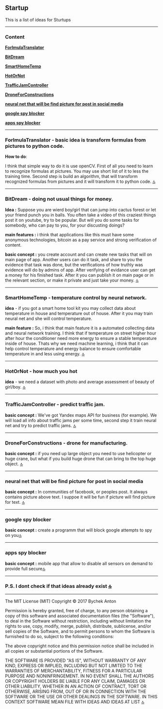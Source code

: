 **Startup**
-----------------------------------------------

This is a list of ideas for Sturtups

-----------------------------------------------
<a name="Up"></a>
### Content

[**ForlmulaTranslator**](#FormulaTranslator)

[**BitDream**](#BitDream)

[**SmartHomeTemp**](#SmartHomeTemp)

[**HotOrNot**](#HotOrNot)

[**TrafficJamController**](#trafficJamController)

[**DroneForConstructions**](#DroneForConstructions)

[**neural net that will be find picture for post in social media**](#PicForText)

[**google spy blocker**](#googleblock)

[**apps spy blocker**](#appblock)

----------------------------------------------

<a name="FormulaTranslator"></a>

### **ForlmulaTranslator** - basic idea is transform formulas from pictures to python code.

**How to do**: 

I think that simple way to do it is use openCV.
First of all you need to learn to recognize formulas at pictures. You may use short list of it to less the training time. Second step is build an algorithm, that will transform recognized formulas from pictures and it will transform it to python code. [&#128285;](#Up)

-----------------------------------------------

<a name="BitDream"></a>

### **BitDream** - doing not usual things for money.

**Idea :** Suppose you are wierd boy/girl that can jump into cactus forest or let your friend punch you in balls. You often take a video of this craziest things post it on youtube, try to be popular. But will you do some tasks for somebody, who can pay to you, for your discusting doings?

**main features :** i think that applications like this must have some anonymous technologies, bitcoin as a pay service and strong verification of content. 

**basic concept :** you create account and can create new tasks that will on main page of app. Another users can do it task, and share to you the evidence that task was done, but the verifications of how truthly was evidence will do by admins of app. After verifying of evidance user can get a money for his finished task. After it you can publish it on main page or in the relevant section, or make it private and just take your money. [&#128285;](#Up)



----------------------------------------------

<a name="SmartHomeTemp"></a>

### **SmartHomeTemp** - temperature control by neural network.

**idea** - if you got a smart home tool kit you may collect data about temperature in house and temperature out  of house. After it you may train neural net and she will control temperature.

**main feature :** So, i think that main feature it is a automated collecting data and neural network training. I think that if temperature on street higher hour after hour the conditioner need more energy to ensure a stable temperature inside of house. Thats why we need machine learning, i think that it can help control temperature and energy balance to ensure comfortable temperature in and  less using energy. [&#128285;](#Up)



----------------------------------------------

<a name="HotOrNot"></a>

### **HotOrNot** - how much you hot

**idea** - we need a dataset  with photo and average assessment of beauty of girl/boy. [&#128285;](#Up)

----------------------------------------------

<a name="trafficJamController"></a>

### **TrafficJamController** - predict traffic jam.

**basic concept :** We've got Yandex maps API for business (for example). We will load all info about traffic jams per some time, second step it train neural net and try to predict traffic jams.  [&#128285;](#Up)


----------------------------------------------


<a name="DroneForConstructions"></a>

### **DroneForConstructions** - drone for manufacturing.

**basic concept :** if you need up large object you need to use helicopter or huge crane, but what if you build huge drone that can bring to the top huge object. [&#128285;](#Up)



----------------------------------------------

<a name="PicForText"></a>

### **neural net that will be find picture for post in social media**

**basic concept :** In communities of facebook, or peoples post. It always contains picture above text. I suppoe it will be fun if picture will find picture for text. [&#128285;](#Up)

-----------------------------------------------

<a name="googleblock"></a>

### **google spy blocker**

**basic concept :** create a programm that will block google attempts to spy on you[&#128285;](#Up)

-----------------------------------------------

<a name="appblock"></a>

### **apps spy blocker**

**basic concept :** mobile app that allow to disable all sensors on demand to provide full secure[&#128285;](#Up)

-----------------------------------------------

### **P.S. I dont check if that ideas already exist** [&#128285;](#Up)

__________________________________
The MIT License (MIT)
Copyright © 2017 Bychek Anton

Permission is hereby granted, free of charge, to any person obtaining a copy of this software and associated documentation files (the "Software"), to deal in the Software without restriction, including without limitation the rights to use, copy, modify, merge, publish, distribute, sublicense, and/or sell copies of the Software, and to permit persons to whom the Software is furnished to do so, subject to the following conditions:

The above copyright notice and this permission notice shall be included in all copies or substantial portions of the Software.

THE SOFTWARE IS PROVIDED "AS IS", WITHOUT WARRANTY OF ANY KIND, EXPRESS OR IMPLIED, INCLUDING BUT NOT LIMITED TO THE WARRANTIES OF MERCHANTABILITY, FITNESS FOR A PARTICULAR PURPOSE AND NONINFRINGEMENT. IN NO EVENT SHALL THE AUTHORS OR COPYRIGHT HOLDERS BE LIABLE FOR ANY CLAIM, DAMAGES OR OTHER LIABILITY, WHETHER IN AN ACTION OF CONTRACT, TORT OR OTHERWISE, ARISING FROM, OUT OF OR IN CONNECTION WITH THE SOFTWARE OR THE USE OR OTHER DEALINGS IN THE SOFTWARE.
IN THIS CONTEXT SOFTWARE MEAN FILE WITH IDEAS AND IDEAS AT LIST [&#128285;](#Up)


